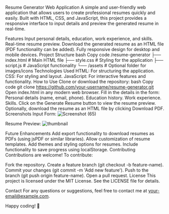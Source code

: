 Resume Generator Web Application
A simple and user-friendly web application that allows users to create professional resumes quickly and easily. Built with HTML, CSS, and JavaScript, this project provides a responsive interface to input details and preview the generated resume in real-time.

Features
Input personal details, education, work experience, and skills.
Real-time resume preview.
Download the generated resume as an HTML file (PDF functionality can be added).
Fully responsive design for desktop and mobile devices.
Project Structure
bash
Copy code
/resume-generator
  ├── index.html    # Main HTML file
  ├── style.css     # Styling for the application
  ├── script.js     # JavaScript functionality
  └── /assets       # Optional folder for images/icons
Technologies Used
HTML: For structuring the application.
CSS: For styling and layout.
JavaScript: For interactive features and functionality.
How to Use
Clone or download the repository:
bash
Copy code
git clone https://github.com/your-username/resume-generator.git
Open index.html in any modern web browser.
Fill in the details in the form:
Personal details (name, email, phone).
Education history.
Work experience.
Skills.
Click on the Generate Resume button to view the resume preview.
Optionally, download the resume as an HTML file by clicking Download PDF.
Screenshots
Input Form:
![Screenshot (65)](https://github.com/user-attachments/assets/a8cac3c3-3cfc-4c22-b09f-dc5effb5148a)

Resume Preview:
![thumbnail](https://github.com/user-attachments/assets/c89bb412-4a8d-47c3-bcb8-76f85887f68b)


Future Enhancements
Add export functionality to download resumes as PDFs (using jsPDF or similar libraries).
Allow customization of resume templates.
Add themes and styling options for resumes.
Include functionality to save progress using localStorage.
Contributing
Contributions are welcome! To contribute:

Fork the repository.
Create a feature branch (git checkout -b feature-name).
Commit your changes (git commit -m 'Add new feature').
Push to the branch (git push origin feature-name).
Open a pull request.
License
This project is licensed under the MIT License. See the LICENSE file for details.

Contact
For any questions or suggestions, feel free to contact me at your-email@example.com.

Happy coding! 🎉

